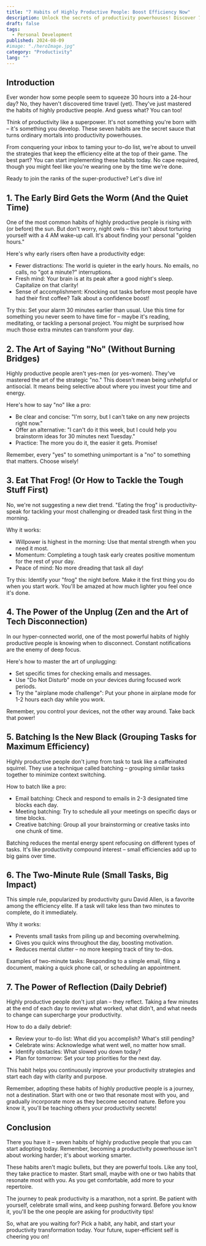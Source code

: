 ```yaml
---
title: "7 Habits of Highly Productive People: Boost Efficiency Now"
description: Unlock the secrets of productivity powerhouses! Discover 7 game-changing habits of highly productive people you can start today. Boost your efficiency now!
draft: false
tags:
  - Personal Development
published: 2024-08-09
#image: "./heroImage.jpg"
category: "Productivity"
lang: ""
---
```



## Introduction

Ever wonder how some people seem to squeeze 30 hours into a 24-hour day? No, they haven't discovered time travel (yet). They've just mastered the habits of highly productive people. And guess what? You can too!

Think of productivity like a superpower. It's not something you're born with – it's something you develop. These seven habits are the secret sauce that turns ordinary mortals into productivity powerhouses.


From conquering your inbox to taming your to-do list, we're about to unveil the strategies that keep the efficiency elite at the top of their game. The best part? You can start implementing these habits today. No cape required, though you might feel like you're wearing one by the time we're done.

Ready to join the ranks of the super-productive? Let's dive in!

## 1. The Early Bird Gets the Worm (And the Quiet Time)

One of the most common habits of highly productive people is rising with (or before) the sun. But don't worry, night owls – this isn't about torturing yourself with a 4 AM wake-up call. It's about finding your personal "golden hours."

Here's why early risers often have a productivity edge:

- Fewer distractions: The world is quieter in the early hours. No emails, no calls, no "got a minute?" interruptions.
- Fresh mind: Your brain is at its peak after a good night's sleep. Capitalize on that clarity!
- Sense of accomplishment: Knocking out tasks before most people have had their first coffee? Talk about a confidence boost!

Try this: Set your alarm 30 minutes earlier than usual. Use this time for something you never seem to have time for – maybe it's reading, meditating, or tackling a personal project. You might be surprised how much those extra minutes can transform your day.

## 2. The Art of Saying "No" (Without Burning Bridges)

Highly productive people aren't yes-men (or yes-women). They've mastered the art of the strategic "no." This doesn't mean being unhelpful or antisocial. It means being selective about where you invest your time and energy.

Here's how to say "no" like a pro:

- Be clear and concise: "I'm sorry, but I can't take on any new projects right now."
- Offer an alternative: "I can't do it this week, but I could help you brainstorm ideas for 30 minutes next Tuesday."
- Practice: The more you do it, the easier it gets. Promise!

Remember, every "yes" to something unimportant is a "no" to something that matters. Choose wisely!

## 3. Eat That Frog! (Or How to Tackle the Tough Stuff First)

No, we're not suggesting a new diet trend. "Eating the frog" is productivity-speak for tackling your most challenging or dreaded task first thing in the morning.

Why it works:

- Willpower is highest in the morning: Use that mental strength when you need it most.
- Momentum: Completing a tough task early creates positive momentum for the rest of your day.
- Peace of mind: No more dreading that task all day!

Try this: Identify your "frog" the night before. Make it the first thing you do when you start work. You'll be amazed at how much lighter you feel once it's done.

## 4. The Power of the Unplug (Zen and the Art of Tech Disconnection)

In our hyper-connected world, one of the most powerful habits of highly productive people is knowing when to disconnect. Constant notifications are the enemy of deep focus.

Here's how to master the art of unplugging:

- Set specific times for checking emails and messages.
- Use "Do Not Disturb" mode on your devices during focused work periods.
- Try the "airplane mode challenge": Put your phone in airplane mode for 1-2 hours each day while you work.

Remember, you control your devices, not the other way around. Take back that power!

## 5. Batching Is the New Black (Grouping Tasks for Maximum Efficiency)

Highly productive people don't jump from task to task like a caffeinated squirrel. They use a technique called batching – grouping similar tasks together to minimize context switching.

How to batch like a pro:

- Email batching: Check and respond to emails in 2-3 designated time blocks each day.
- Meeting batching: Try to schedule all your meetings on specific days or time blocks.
- Creative batching: Group all your brainstorming or creative tasks into one chunk of time.

Batching reduces the mental energy spent refocusing on different types of tasks. It's like productivity compound interest – small efficiencies add up to big gains over time.

## 6. The Two-Minute Rule (Small Tasks, Big Impact)

This simple rule, popularized by productivity guru David Allen, is a favorite among the efficiency elite. If a task will take less than two minutes to complete, do it immediately.

Why it works:

- Prevents small tasks from piling up and becoming overwhelming.
- Gives you quick wins throughout the day, boosting motivation.
- Reduces mental clutter – no more keeping track of tiny to-dos.

Examples of two-minute tasks: Responding to a simple email, filing a document, making a quick phone call, or scheduling an appointment.

## 7. The Power of Reflection (Daily Debrief)

Highly productive people don't just plan – they reflect. Taking a few minutes at the end of each day to review what worked, what didn't, and what needs to change can supercharge your productivity.

How to do a daily debrief:

- Review your to-do list: What did you accomplish? What's still pending?
- Celebrate wins: Acknowledge what went well, no matter how small.
- Identify obstacles: What slowed you down today?
- Plan for tomorrow: Set your top priorities for the next day.

This habit helps you continuously improve your productivity strategies and start each day with clarity and purpose.

Remember, adopting these habits of highly productive people is a journey, not a destination. Start with one or two that resonate most with you, and gradually incorporate more as they become second nature. Before you know it, you'll be teaching others your productivity secrets!

## Conclusion

There you have it – seven habits of highly productive people that you can start adopting today. Remember, becoming a productivity powerhouse isn't about working harder; it's about working smarter.

These habits aren't magic bullets, but they are powerful tools. Like any tool, they take practice to master. Start small, maybe with one or two habits that resonate most with you. As you get comfortable, add more to your repertoire.

The journey to peak productivity is a marathon, not a sprint. Be patient with yourself, celebrate small wins, and keep pushing forward. Before you know it, you'll be the one people are asking for productivity tips!

So, what are you waiting for? Pick a habit, any habit, and start your productivity transformation today. Your future, super-efficient self is cheering you on!
